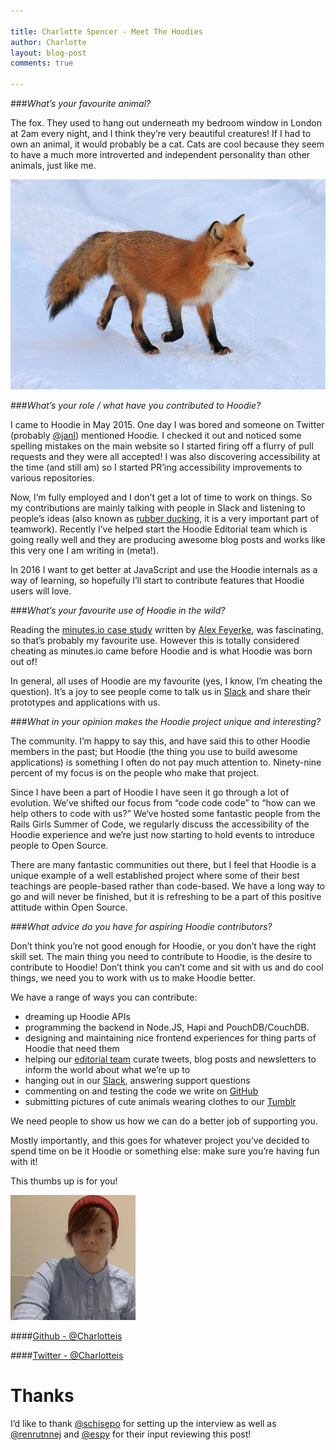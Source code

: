 ```yaml
---

title: Charlotte Spencer - Meet The Hoodies
author: Charlotte
layout: blog-post
comments: true

---
```


###*What’s your favourite animal?*

The fox. They used to hang out underneath my bedroom window in London at 2am every night, and I think they’re very beautiful creatures! If I had to own an animal, it would probably be a cat. Cats are cool because they seem to have a much more introverted and independent personality than other animals, just like me.

![Fox](/dist1/blog/2016/01/charlotte-fox.jpg)

###*What’s your role / what have you contributed to Hoodie?*

I came to Hoodie in May 2015. One day I was bored and someone on Twitter (probably [@janl](https://twitter.com/janl)) mentioned Hoodie. I checked it out and noticed some spelling mistakes on the main website so I started firing off a flurry of pull requests and they were all accepted! I was also discovering accessibility at the time (and still am) so I started PR’ing accessibility improvements to various repositories.

Now, I’m fully employed and I don’t get a lot of time to work on things. So my contributions are mainly talking with people in Slack and listening to people’s ideas (also known as [rubber ducking](https://en.wikipedia.org/wiki/Rubber_duck_debugging), it is a very important part of teamwork). Recently I’ve helped start the Hoodie Editorial team which is going really well and they are producing awesome blog posts and works like this very one I am writing in (meta!).

In 2016 I want to get better at JavaScript and use the Hoodie internals as a way of learning, so hopefully I’ll start to contribute features that Hoodie users will love.

###*What’s your favourite use of Hoodie in the wild?*

Reading the [minutes.io case study](http://hood.ie/blog/minutes-offline-case-study.html) written by [Alex Feyerke](https://twitter.com/espylaub), was fascinating, so that’s probably my favourite use. However this is totally considered cheating as minutes.io came before Hoodie and is what Hoodie was born out of!

In general, all uses of Hoodie are my favourite (yes, I know, I’m cheating the question). It’s a joy to see people come to talk us in [Slack](https://hood.ie/chat) and share their prototypes and applications with us.

###*What in your opinion makes the Hoodie project unique and interesting?*

The community. I’m happy to say this, and have said this to other Hoodie members in the past; but Hoodie (the thing you use to build awesome applications) is something I often do not pay much attention to. Ninety-nine percent of my focus is on the people who make that project.

Since I have been a part of Hoodie I have seen it go through a lot of evolution. We’ve shifted our focus from “code code code” to “how can we help others to code with us?” We‘ve hosted some fantastic people from the Rails Girls Summer of Code, we regularly discuss the accessibility of the Hoodie experience and we’re just now starting to hold events to introduce people to Open Source.

There are many fantastic communities out there, but I feel that Hoodie is a unique example of a well established project where some of their best teachings are people-based rather than code-based. We have a long way to go and will never be finished, but it is refreshing to be a part of this positive attitude within Open Source.

###*What advice do you have for aspiring Hoodie contributors?*

Don’t think you’re not good enough for Hoodie, or you don’t have the right skill set. The main thing you need to contribute to Hoodie, is the desire to contribute to Hoodie! Don’t think you can’t come and sit with us and do cool things, we need you to work with us to make Hoodie better.

We have a range of ways you can contribute:
- dreaming up Hoodie APIs
- programming the backend in Node.JS, Hapi and PouchDB/CouchDB.
- designing and maintaining nice frontend experiences for thing parts of Hoodie that need them
- helping our [editorial team](https://github.com/hoodiehq/editorial) curate tweets, blog posts and newsletters to inform the world about what we’re up to
- hanging out in our [Slack](http://hood.ie/chat), answering support questions
- commenting on and testing the code we write on [GitHub](https://github.com/hoodiehq)
- submitting pictures of cute animals wearing clothes to our [Tumblr](http://meetthehoodies.tumblr.com/)

We need people to show us how we can do a better job of supporting you.

Mostly importantly, and this goes for whatever project you’ve decided to spend time on be it Hoodie or something else: make sure you’re having fun with it!

This thumbs up is for you!

![thumbsup](/dist1/blog/2016/01/charlotte-thumbs-up.gif)



####[Github - @Charlotteis](https://github.com/charlotteis)

####[Twitter - @Charlotteis](https://twitter.com/charlotteis)

# Thanks

I’d like to thank [@schisepo](https://github.com/schisepo) for setting up the interview as well as [@renrutnnej](https://github.com/renrutnnej) and [@espy](https://github.com/espy) for their input reviewing this post!
